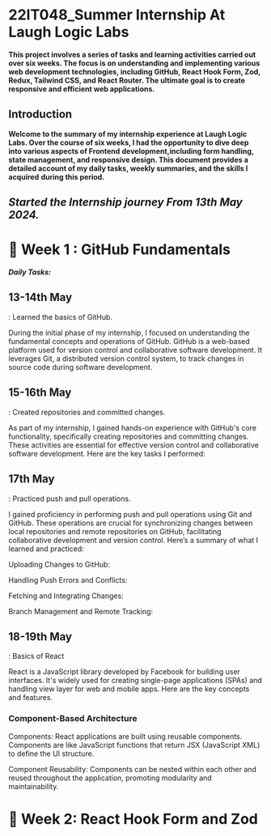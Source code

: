 # 22IT048_Summer Internship At Laugh Logic Labs

**This project involves a series of tasks and learning activities carried out over six weeks. The focus is on understanding and implementing various web development technologies, including GitHub, React Hook Form, Zod, Redux, Tailwind CSS, and React Router. The ultimate goal is to create responsive and efficient web applications.**

**<h2>Introduction</h2>**

**Welcome to the summary of my internship experience at Laugh Logic Labs. Over the course of six weeks, I had the opportunity to dive deep into various aspects of Frontend** **development,including form handling, state management, and responsive design. This document provides a detailed account of my daily tasks, weekly summaries, and the skills I acquired** **during this period.**

**<h2><i>Started the Internship journey From 13th May 2024.</i></h2>**


**<h1>📅 Week 1 : GitHub Fundamentals </h1>**

**<i>Daily Tasks:</i>**

**<h2>13-14th May</h2>** : Learned the basics of GitHub.

During the initial phase of my internship, I focused on understanding the fundamental concepts and operations of GitHub. GitHub is a web-based platform used for version control and collaborative software development. It leverages Git, a distributed version control system, to track changes in source code during software development.

**<h2>15-16th May</h2>** : Created repositories and committed changes.

As part of my internship, I gained hands-on experience with GitHub's core functionality, specifically creating repositories and committing changes. These activities are essential for effective version control and collaborative software development. Here are the key tasks I performed:

**<h2>17th May</h2>** : Practiced push and pull operations.

I gained proficiency in performing push and pull operations using Git and GitHub. These operations are crucial for synchronizing changes between local repositories and remote repositories on GitHub, facilitating collaborative development and version control. Here’s a summary of what I learned and practiced:

Uploading Changes to GitHub:

Handling Push Errors and Conflicts:

Fetching and Integrating Changes:

Branch Management and Remote Tracking:

**<h2>18-19th May</h2>**: Basics of React

React is a JavaScript library developed by Facebook for building user interfaces. It's widely used for creating single-page applications (SPAs) and handling view layer for web and mobile apps. Here are the key concepts and features.

**<h3>Component-Based Architecture</h3>**

Components: React applications are built using reusable components. Components are like JavaScript functions that return JSX (JavaScript XML) to define the UI structure.

Component Reusability: Components can be nested within each other and reused throughout the application, promoting modularity and maintainability.

**<h1>📅 Week 2: React Hook Form and Zod</h1>**


